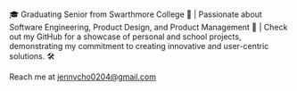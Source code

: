 🎓 Graduating Senior from Swarthmore College 🦉 | Passionate about Software Engineering, Product Design, and Product Management 🚀 | Check out my GitHub for a showcase of personal and school projects, demonstrating my commitment to creating innovative and user-centric solutions. 🛠️

Reach me at jennycho0204@gmail.com

